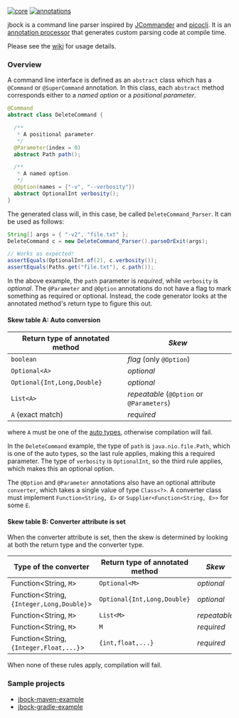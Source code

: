 [![core](https://maven-badges.herokuapp.com/maven-central/com.github.h908714124/jbock/badge.svg?style=plastic&subject=jbock)](https://maven-badges.herokuapp.com/maven-central/com.github.h908714124/jbock)
[![annotations](https://maven-badges.herokuapp.com/maven-central/com.github.h908714124/jbock-annotations/badge.svg?color=red&style=plastic&subject=jbock-annotations)](https://maven-badges.herokuapp.com/maven-central/com.github.h908714124/jbock-annotations)

jbock is a command line parser inspired by [JCommander](https://jcommander.org/)
and [picocli](https://github.com/remkop/picocli).
It is an
[annotation processor](https://openjdk.java.net/groups/compiler/processing-code.html)
that generates custom parsing code at compile time.

Please see the [wiki](https://github.com/h908714124/jbock/wiki) for usage details.

### Overview

A command line interface is defined as an `abstract` class 
which has a `@Command` or `@SuperCommand` annotation.
In this class, each `abstract` method corresponds either to a *named option* or a *positional parameter*.

````java
@Command
abstract class DeleteCommand {

  /**
   * A positional parameter.
   */
  @Parameter(index = 0)
  abstract Path path();

  /**
   * A named option.
   */
  @Option(names = {"-v", "--verbosity"})
  abstract OptionalInt verbosity();
}
````

The generated class will, in this case, be called
`DeleteCommand_Parser`. It can be used as follows:

````java
String[] args = { "-v2", "file.txt" };
DeleteCommand c = new DeleteCommand_Parser().parseOrExit(args);

// Works as expected!
assertEquals(OptionalInt.of(2), c.verbosity());
assertEquals(Paths.get("file.txt"), c.path());
````

In the above example, the `path` parameter is *required*,
while `verbosity` is *optional*.
The `@Parameter` and `@Option` annotations do not have a flag
to mark something as required or optional.
Instead, the code generator looks at the annotated method's 
return type to figure this out.

#### Skew table A: Auto conversion

Return type of annotated method           | *Skew*
----------------------------------------- | --------------------------------
`boolean`                                 | *flag* (only `@Option`)
`Optional<A>`                             | *optional*
`Optional{Int,Long,Double}`               | *optional*
`List<A>`                                 | *repeatable* (`@Option` or `@Parameters`)
`A` (exact match)                         | *required*

where `A` must be one of the
[auto types](https://github.com/h908714124/jbock-docgen/blob/master/src/main/java/com/example/hello/JbockAutoTypes.java),
otherwise compilation will fail.

In the `DeleteCommand` example, the type of `path` is `java.nio.file.Path`, which is one of the
auto types, so the last rule applies, making this a required parameter.
The type of `verbosity` is `OptionalInt`, so the third rule applies,
which makes this an optional option.

The `@Option` and `@Parameter` annotations also have an optional attribute
`converter`, which takes a single value of type `Class<?>`.
A converter class must implement `Function<String, E>` or `Supplier<Function<String, E>>` for some `E`.

#### Skew table B: Converter attribute is set

When the converter attribute is set,
then the skew is determined by looking at both the return type and the converter type.

Type of the converter                           | Return type of annotated method      | *Skew*
----------------------------------------------- | ------------------------------------ | ------------
Function&lt;String, `M`&gt;                     | `Optional<M>`                        | *optional*
Function&lt;String, `{Integer,Long,Double}`&gt; | `Optional{Int,Long,Double}`          | *optional*
Function&lt;String, `M`&gt;                     | `List<M>`                            | *repeatable*
Function&lt;String, `M`&gt;                     | `M`                                  | *required*
Function&lt;String, `{Integer,Float,...}`&gt;   | `{int,float,...}`                    | *required*

When none of these rules apply, compilation will fail.

### Sample projects

* [jbock-maven-example](https://github.com/h908714124/jbock-maven-example)
* [jbock-gradle-example](https://github.com/h908714124/jbock-gradle-example)
